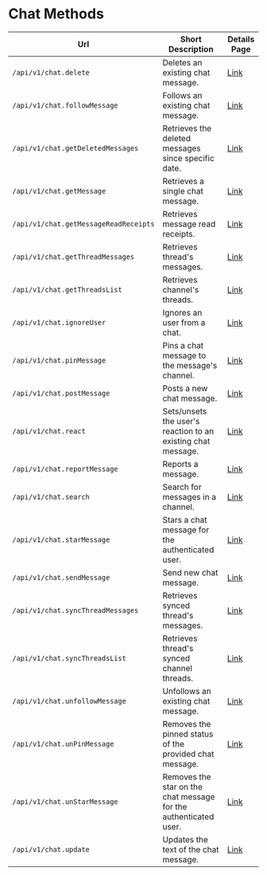 # Chat Methods

| Url | Short Description | Details Page |
| --- | --- | --- |
| `/api/v1/chat.delete` | Deletes an existing chat message. | [Link](delete/) |
| `/api/v1/chat.followMessage` | Follows an existing chat message. | [Link](followmessage/)           |
| `/api/v1/chat.getDeletedMessages`  | Retrieves the deleted messages since specific date.  | [Link](getdeletedmessages/) |
| `/api/v1/chat.getMessage` | Retrieves a single chat message. | [Link](getmessage/) |
| `/api/v1/chat.getMessageReadReceipts` | Retrieves message read receipts. | [Link](getmessagereadreceipts/) |
| `/api/v1/chat.getThreadMessages`| Retrieves thread's messages. | [Link](getthreadmessages/)  |
| `/api/v1/chat.getThreadsList`  | Retrieves channel's threads.  | [Link](getthreadslist/)  |
| `/api/v1/chat.ignoreUser` | Ignores an user from a chat. | [Link](ignoreuser/) |
| `/api/v1/chat.pinMessage` | Pins a chat message to the message's channel. | [Link](pinmessage/) |
| `/api/v1/chat.postMessage` | Posts a new chat message. | [Link](postmessage/) |
| `/api/v1/chat.react` | Sets/unsets the user's reaction to an existing chat message. | [Link](react/) |
| `/api/v1/chat.reportMessage` | Reports a message.  | [Link](reportmessage/)             |
| `/api/v1/chat.search` | Search for messages in a channel. | [Link](search/)        |
| `/api/v1/chat.starMessage` | Stars a chat message for the authenticated user. | [Link](starmessage/) |
| `/api/v1/chat.sendMessage`   | Send new chat message.                         | [Link](sendmessage/)   |
| `/api/v1/chat.syncThreadMessages` | Retrieves synced thread's messages.   | [Link](syncthreadmessages/)  |
| `/api/v1/chat.syncThreadsList`  | Retrieves thread's synced channel threads.  | [Link](syncthreadslist/)  |
| `/api/v1/chat.unfollowMessage`  | Unfollows an existing chat message. | [Link](unfollowmessage/)  |
| `/api/v1/chat.unPinMessage` | Removes the pinned status of the provided chat message. | [Link](unpinmessage/) |
| `/api/v1/chat.unStarMessage` | Removes the star on the chat message for the authenticated user. | [Link](unstarmessage/) |
| `/api/v1/chat.update` | Updates the text of the chat message. | [Link](update/) |
